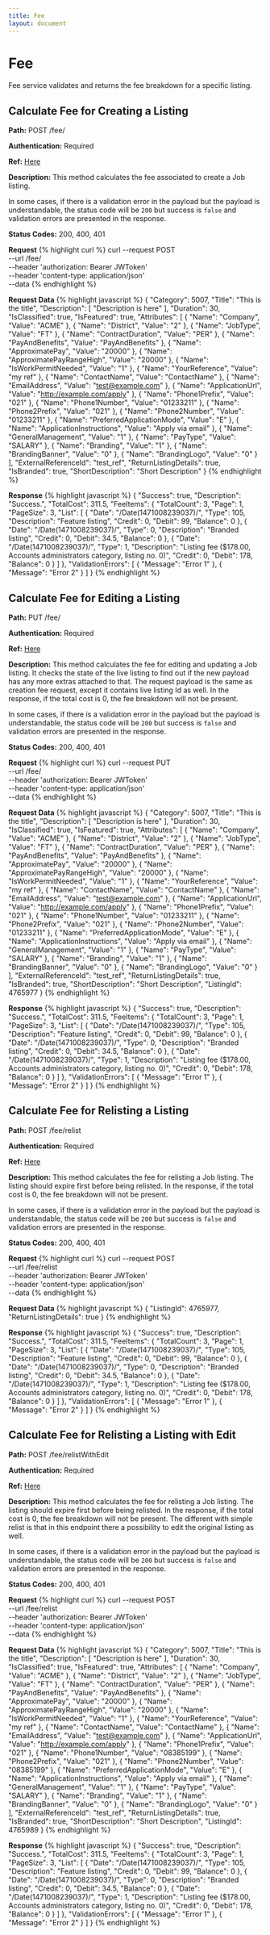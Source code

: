 ```yaml
---
title: Fee
layout: document
---
```

# Fee
Fee service validates and returns the fee breakdown for a specific listing.

## Calculate Fee for Creating a Listing
**Path:** POST /fee/

**Authentication:** Required

**Ref:** [Here](http://developer.trademe.co.nz/api-reference/selling-methods/retrieve-fees-for-listing-an-item/) 

**Description:** This method calculates the fee associated to create a Job listing.   

In some cases, if there is a validation error in the payload but the payload is understandable, the status code will be `200` but success is `false` and validation errors are presented in the response. 

**Status Codes:**
200, 400, 401

**Request**
{% highlight curl %}
curl --request POST \
  --url /fee/ \
  --header 'authorization: Bearer JWToken' \
  --header 'content-type: application/json' \
  --data <Request Data> 
{% endhighlight %}

**Request Data**
{% highlight javascript %}
{
    "Category": 5007,
    "Title": "This is the title",
    "Description": [ "Description is here" ],
    "Duration": 30,
    "IsClassified": true,
    "IsFeatured": true,
    "Attributes": [
        { "Name": "Company", "Value": "ACME" }, 
        { "Name": "District", "Value": "2" },
        { "Name": "JobType", "Value": "FT" },
        { "Name": "ContractDuration", "Value": "PER" },
        { "Name": "PayAndBenefits", "Value": "PayAndBenefits" },
        { "Name": "ApproximatePay", "Value": "20000" },
        { "Name": "ApproximatePayRangeHigh", "Value": "20000" },
        { "Name": "IsWorkPermitNeeded", "Value": "1" },
        { "Name": "YourReference", "Value": "my ref" },
        { "Name": "ContactName", "Value": "ContactName" },
        { "Name": "EmailAddress", "Value": "test@example.com" },
        { "Name": "ApplicationUrl", "Value": "http://example.com/apply" },
        { "Name": "Phone1Prefix", "Value": "021" },
        { "Name": "Phone1Number", "Value": "01233211" },
        { "Name": "Phone2Prefix", "Value": "021" },
        { "Name": "Phone2Number", "Value": "01233211" },
        { "Name": "PreferredApplicationMode", "Value": "E" },
        { "Name": "ApplicationInstructions", "Value": "Apply via email" },
        { "Name": "GeneralManagement", "Value": "1" },
        { "Name": "PayType", "Value": "SALARY" },
        { "Name": "Branding", "Value": "1" },
        { "Name": "BrandingBanner", "Value": "0" },
        { "Name": "BrandingLogo", "Value": "0" }
        ],
    "ExternalReferenceId": "test_ref",
    "ReturnListingDetails": true,
    "IsBranded": true,
    "ShortDescription": "Short Description"
}
{% endhighlight %}

**Response**
{% highlight javascript %}
{
  "Success": true,
  "Description": "Success.",
  "TotalCost": 311.5,
  "FeeItems": {
    "TotalCount": 3,
    "Page": 1,
    "PageSize": 3,
    "List": [
      {
        "Date": "/Date(1471008239037)/",
        "Type": 105,
        "Description": "Feature listing",
        "Credit": 0,
        "Debit": 99,
        "Balance": 0
      },
      {
        "Date": "/Date(1471008239037)/",
        "Type": 0,
        "Description": "Branded listing",
        "Credit": 0,
        "Debit": 34.5,
        "Balance": 0
      },
      {
        "Date": "/Date(1471008239037)/",
        "Type": 1,
        "Description": "Listing fee ($178.00, Accounts administrators category, listing no. 0)",
        "Credit": 0,
        "Debit": 178,
        "Balance": 0
      }
    ]
  },
  "ValidationErrors": [
    {
      "Message": "Error 1"
    },
    {
      "Message": "Error 2"
    }
  ]
}
{% endhighlight %}

## Calculate Fee for Editing a Listing
**Path:** PUT /fee/

**Authentication:** Required

**Ref:** [Here](http://developer.trademe.co.nz/api-reference/selling-methods/retrieve-fees-for-editing-an-item/) 

**Description:** This method calculates the fee for editing and updating a Job listing. It checks the state of the live listing to find out if the new payload has any more extras attached to that. The request payload is the same as creation fee request, except it contains live listing Id as well. In the response, if the total cost is 0, the fee breakdown will not be present.

In some cases, if there is a validation error in the payload but the payload is understandable, the status code will be `200` but success is `false` and validation errors are presented in the response. 

**Status Codes:**
200, 400, 401

**Request**
{% highlight curl %}
curl --request PUT \
  --url /fee/ \
  --header 'authorization: Bearer JWToken' \
  --header 'content-type: application/json' \
  --data <Request Data> 
{% endhighlight %}

**Request Data**
{% highlight javascript %}
{
    "Category": 5007,
    "Title": "This is the title",
    "Description": [ "Description is here" ],
    "Duration": 30,
    "IsClassified": true,
    "IsFeatured": true,
    "Attributes": [
        { "Name": "Company", "Value": "ACME" }, 
        { "Name": "District", "Value": "2" },
        { "Name": "JobType", "Value": "FT" },
        { "Name": "ContractDuration", "Value": "PER" },
        { "Name": "PayAndBenefits", "Value": "PayAndBenefits" },
        { "Name": "ApproximatePay", "Value": "20000" },
        { "Name": "ApproximatePayRangeHigh", "Value": "20000" },
        { "Name": "IsWorkPermitNeeded", "Value": "1" },
        { "Name": "YourReference", "Value": "my ref" },
        { "Name": "ContactName", "Value": "ContactName" },
        { "Name": "EmailAddress", "Value": "test@example.com" },
        { "Name": "ApplicationUrl", "Value": "http://example.com/apply" },
        { "Name": "Phone1Prefix", "Value": "021" },
        { "Name": "Phone1Number", "Value": "01233211" },
        { "Name": "Phone2Prefix", "Value": "021" },
        { "Name": "Phone2Number", "Value": "01233211" },
        { "Name": "PreferredApplicationMode", "Value": "E" },
        { "Name": "ApplicationInstructions", "Value": "Apply via email" },
        { "Name": "GeneralManagement", "Value": "1" },
        { "Name": "PayType", "Value": "SALARY" },
        { "Name": "Branding", "Value": "1" },
        { "Name": "BrandingBanner", "Value": "0" },
        { "Name": "BrandingLogo", "Value": "0" }
        ],
    "ExternalReferenceId": "test_ref",
    "ReturnListingDetails": true,
    "IsBranded": true,
    "ShortDescription": "Short Description",
    "ListingId": 4765977
}
{% endhighlight %}

**Response**
{% highlight javascript %}
{
  "Success": true,
  "Description": "Success.",
  "TotalCost": 311.5,
  "FeeItems": {
    "TotalCount": 3,
    "Page": 1,
    "PageSize": 3,
    "List": [
      {
        "Date": "/Date(1471008239037)/",
        "Type": 105,
        "Description": "Feature listing",
        "Credit": 0,
        "Debit": 99,
        "Balance": 0
      },
      {
        "Date": "/Date(1471008239037)/",
        "Type": 0,
        "Description": "Branded listing",
        "Credit": 0,
        "Debit": 34.5,
        "Balance": 0
      },
      {
        "Date": "/Date(1471008239037)/",
        "Type": 1,
        "Description": "Listing fee ($178.00, Accounts administrators category, listing no. 0)",
        "Credit": 0,
        "Debit": 178,
        "Balance": 0
      }
    ]
  },
  "ValidationErrors": [
    {
      "Message": "Error 1"
    },
    {
      "Message": "Error 2"
    }
  ]
}
{% endhighlight %}

## Calculate Fee for Relisting a Listing
**Path:** POST /fee/relist

**Authentication:** Required

**Ref:** [Here](http://developer.trademe.co.nz/api-reference/selling-methods/retrieve-fees-for-relisting-an-item/) 

**Description:** This method calculates the fee for relisting a Job listing. The listing should expire first before being relisted. In the response, if the total cost is 0, the fee breakdown will not be present.

In some cases, if there is a validation error in the payload but the payload is understandable, the status code will be `200` but success is `false` and validation errors are presented in the response. 

**Status Codes:**
200, 400, 401

**Request**
{% highlight curl %}
curl --request POST \
  --url /fee/relist \
  --header 'authorization: Bearer JWToken' \
  --header 'content-type: application/json' \
  --data <Request Data> 
{% endhighlight %}

**Request Data**
{% highlight javascript %}
{
    "ListingId": 4765977,
    "ReturnListingDetails": true
}
{% endhighlight %}

**Response**
{% highlight javascript %}
{
  "Success": true,
  "Description": "Success.",
  "TotalCost": 311.5,
  "FeeItems": {
    "TotalCount": 3,
    "Page": 1,
    "PageSize": 3,
    "List": [
      {
        "Date": "/Date(1471008239037)/",
        "Type": 105,
        "Description": "Feature listing",
        "Credit": 0,
        "Debit": 99,
        "Balance": 0
      },
      {
        "Date": "/Date(1471008239037)/",
        "Type": 0,
        "Description": "Branded listing",
        "Credit": 0,
        "Debit": 34.5,
        "Balance": 0
      },
      {
        "Date": "/Date(1471008239037)/",
        "Type": 1,
        "Description": "Listing fee ($178.00, Accounts administrators category, listing no. 0)",
        "Credit": 0,
        "Debit": 178,
        "Balance": 0
      }
    ]
  },
  "ValidationErrors": [
    {
      "Message": "Error 1"
    },
    {
      "Message": "Error 2"
    }
  ]
}
{% endhighlight %}

## Calculate Fee for Relisting a Listing with Edit
**Path:** POST /fee/relistWithEdit

**Authentication:** Required

**Ref:** [Here](http://developer.trademe.co.nz/api-reference/selling-methods/retrieve-fees-for-relisting-an-item-with-edits/) 

**Description:** This method calculates the fee for relisting a Job listing. The listing should expire first before being relisted. In the response, if the total cost is 0, the fee breakdown will not be present. The different with simple relist is that in this endpoint there a possibility to edit the original listing as well.

In some cases, if there is a validation error in the payload but the payload is understandable, the status code will be `200` but success is `false` and validation errors are presented in the response. 

**Status Codes:**
200, 400, 401

**Request**
{% highlight curl %}
curl --request POST \
  --url /fee/relist \
  --header 'authorization: Bearer JWToken' \
  --header 'content-type: application/json' \
  --data <Request Data> 
{% endhighlight %}

**Request Data**
{% highlight javascript %}
{
    "Category": 5007,
    "Title": "This is the title",
    "Description": [ "Description is here" ],
    "Duration": 30,
    "IsClassified": true,
    "IsFeatured": true,
    "Attributes": [
        { "Name": "Company", "Value": "ACME" }, 
        { "Name": "District", "Value": "2" },
        { "Name": "JobType", "Value": "FT" },
        { "Name": "ContractDuration", "Value": "PER" },
        { "Name": "PayAndBenefits", "Value": "PayAndBenefits" },
        { "Name": "ApproximatePay", "Value": "20000" },
        { "Name": "ApproximatePayRangeHigh", "Value": "20000" },
        { "Name": "IsWorkPermitNeeded", "Value": "1" },
        { "Name": "YourReference", "Value": "my ref" },
        { "Name": "ContactName", "Value": "ContactName" },
        { "Name": "EmailAddress", "Value": "test@example.com" },
        { "Name": "ApplicationUrl", "Value": "http://example.com/apply" },
        { "Name": "Phone1Prefix", "Value": "021" },
        { "Name": "Phone1Number", "Value": "08385199" },
        { "Name": "Phone2Prefix", "Value": "021" },
        { "Name": "Phone2Number", "Value": "08385199" },
        { "Name": "PreferredApplicationMode", "Value": "E" },
        { "Name": "ApplicationInstructions", "Value": "Apply via email" },
        { "Name": "GeneralManagement", "Value": "1" },
        { "Name": "PayType", "Value": "SALARY" },
        { "Name": "Branding", "Value": "1" },
        { "Name": "BrandingBanner", "Value": "0" },
        { "Name": "BrandingLogo", "Value": "0" }
        ],
    "ExternalReferenceId": "test_ref",
    "ReturnListingDetails": true,
    "IsBranded": true,
    "ShortDescription": "Short Description",
    "ListingId": 4765989
}
{% endhighlight %}

**Response**
{% highlight javascript %}
{
  "Success": true,
  "Description": "Success.",
  "TotalCost": 311.5,
  "FeeItems": {
    "TotalCount": 3,
    "Page": 1,
    "PageSize": 3,
    "List": [
      {
        "Date": "/Date(1471008239037)/",
        "Type": 105,
        "Description": "Feature listing",
        "Credit": 0,
        "Debit": 99,
        "Balance": 0
      },
      {
        "Date": "/Date(1471008239037)/",
        "Type": 0,
        "Description": "Branded listing",
        "Credit": 0,
        "Debit": 34.5,
        "Balance": 0
      },
      {
        "Date": "/Date(1471008239037)/",
        "Type": 1,
        "Description": "Listing fee ($178.00, Accounts administrators category, listing no. 0)",
        "Credit": 0,
        "Debit": 178,
        "Balance": 0
      }
    ]
  },
  "ValidationErrors": [
    {
      "Message": "Error 1"
    },
    {
      "Message": "Error 2"
    }
  ]
}
{% endhighlight %}